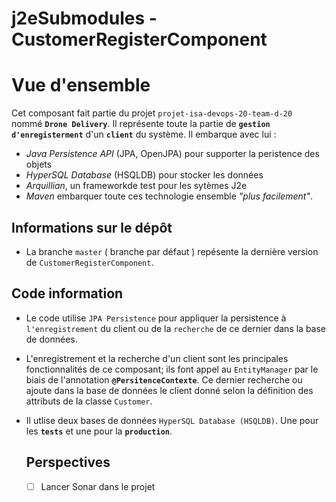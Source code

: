 # j2eSubmodules - CustomerRegisterComponent

# Vue d'ensemble
 Cet composant fait partie du projet `projet-isa-devops-20-team-d-20 ` nommé **`Drone Delivery`**. Il représente toute la partie de **`gestion d'enregisterment`** d'un **`client`** du système.
 Il embarque avec lui : 
 * _Java Persistence API_ (JPA, OpenJPA) pour supporter la peristence des objets
 * _HyperSQL Database_ (HSQLDB) pour stocker les données
 * _Arquillian_, un frameworkde test pour les sytèmes J2e
 * _Maven_ embarquer toute ces technologie ensemble _"plus facilement"_.

## Informations sur le dépôt
  * La branche `master` ( branche par défaut ) repésente la dernière version de `CustomerRegisterComponent`.
  
 
  ## Code information
*  Le code utilise `JPA Persistence` pour appliquer la persistence à `l'enregistrement` du client ou de la `recherche` de ce dernier dans la base de données.
* L'enregistrement et la recherche d'un client sont les principales fonctionnalités de ce composant; ils font appel au `EntityManager` par le biais de l'annotation **`@PersitenceContexte`**.
Ce dernier recherche ou ajoute dans la base de données le client donné selon la définition des attributs de la classe `Customer`.
* Il utlise deux bases de données `HyperSQL Database (HSQLDB)`. Une pour les **`tests`** et une pour la **`production`**.

  ## Perspectives
  - [ ] Lancer Sonar dans le projet   
